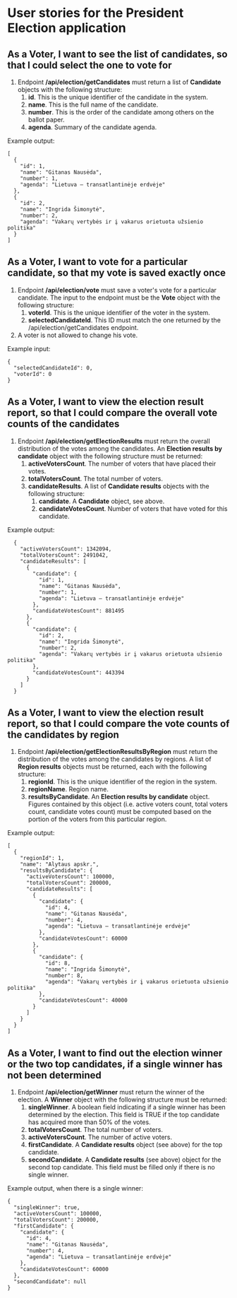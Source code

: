 # User stories for the President Election application

## As a Voter, I want to see the list of candidates, so that I could select the one to vote for
<ol>
    <li>Endpoint <b>/api/election/getCandidates</b> must return a list of <b>Candidate</b> objects with the
        following structure:
        <ol>
            <li><b>id</b>. This is the unique identifier of the candidate in the system.</li>
            <li><b>name</b>. This is the full name of the candidate.</li>
            <li><b>number</b>. This is the order of the candidate among others on the ballot paper.</li>
            <li><b>agenda</b>. Summary of the candidate agenda.</li>
        </ol>
    </li>
</ol>

Example output:

    [
      {
        "id": 1,
        "name": "Gitanas Nausėda",
        "number": 1,
        "agenda": "Lietuva – transatlantinėje erdvėje"
      },
      {
        "id": 2,
        "name": "Ingrida Šimonytė",
        "number": 2,
        "agenda": "Vakarų vertybės ir į vakarus orietuota užsienio politika"
      }
    ]

## As a Voter, I want to vote for a particular candidate, so that my vote is saved exactly once
<ol>
    <li>Endpoint <b>/api/election/vote</b> must save a voter's vote for a particular candidate. 
        The input to the endpoint must be the <b>Vote</b> object with the following structure:
        <ol>
            <li><b>voterId</b>. This is the unique identifier of the voter in the system.</li>
            <li><b>selectedCandidateId</b>. This ID must match the one returned by the /api/election/getCandidates
                endpoint.
            </li>
        </ol>
    </li>
    <li>A voter is not allowed to change his vote.
    </li>
</ol>

Example input:

    {
      "selectedCandidateId": 0,
      "voterId": 0
    }

## As a Voter, I want to view the election result report, so that I could compare the overall vote counts of the candidates 
<ol>
    <li>Endpoint <b>/api/election/getElectionResults</b> must return the overall distribution of the votes among the candidates.
    An <b>Election results by candidate</b> object with the following structure must be returned:
    <ol>
        <li><b>activeVotersCount</b>. The number of voters that have placed their votes. </li>
        <li><b>totalVotersCount</b>. The total number of voters.</li>  
        <li><b>candidateResults</b>. A list of <b>Candidate results</b> objects with the following structure:
            <ol>
                <li><b>candidate</b>. A <b>Candidate</b> object, see above.</li>
                <li><b>candidateVotesCount</b>. Number of voters that have voted for this candidate.</li>
            </ol>
    </ol>
</ol>

Example output:

      {
        "activeVotersCount": 1342094,
        "totalVotersCount": 2491042,
        "candidateResults": [
          {
            "candidate": {
              "id": 1,
              "name": "Gitanas Nausėda",
              "number": 1,
              "agenda": "Lietuva – transatlantinėje erdvėje"
            },
            "candidateVotesCount": 881495
          },
          {
            "candidate": {
              "id": 2,
              "name": "Ingrida Šimonytė",
              "number": 2,
              "agenda": "Vakarų vertybės ir į vakarus orietuota užsienio politika"
            },
            "candidateVotesCount": 443394
          }
        ]
      }

## As a Voter, I want to view the election result report, so that I could compare the vote counts of the candidates by region
<ol>
    <li>Endpoint <b>/api/election/getElectionResultsByRegion</b> must return the distribution of the votes among
    the candidates by regions. A list of <b>Region results</b> objects must be returned, each with the
    following structure:
    <ol>
        <li><b>regionId</b>. This is the unique identifier of the region in the system.</li>
        <li><b>regionName</b>. Region name.</li>
        <li><b>resultsByCandidate</b>. An <b>Election results by candidate</b> object. 
        Figures contained by this object (i.e. active voters count, total voters count, candidate votes count) 
        must be computed based on the portion of the voters from this particular region. 
    </ol>
    </li>
</ol>

Example output:

    [
      {
        "regionId": 1,
        "name": "Alytaus apskr.",
        "resultsByCandidate": {
          "activeVotersCount": 100000,
          "totalVotersCount": 200000,
          "candidateResults": [
            {
              "candidate": {
                "id": 4,
                "name": "Gitanas Nausėda",
                "number": 4,
                "agenda": "Lietuva – transatlantinėje erdvėje"
              },
              "candidateVotesCount": 60000
            },
            {
              "candidate": {
                "id": 8,
                "name": "Ingrida Šimonytė",
                "number": 8,
                "agenda": "Vakarų vertybės ir į vakarus orietuota užsienio politika"
              },
              "candidateVotesCount": 40000
            }
          ]
        }
      }
    ]

## As a Voter, I want to find out the election winner or the two top candidates, if a single winner has not been determined
<ol>
    <li>Endpoint <b>/api/election/getWinner</b> must return the winner of the election. A <b>Winner</b> object
     with the following structure must be returned:
    <ol>
        <li><b>singleWinner</b>. A boolean field indicating if a single winner has been determined by the election. 
        This field is TRUE if the top candidate has acquired more than 50% of the votes.</li>
        <li><b>totalVotersCount</b>. The total number of voters.</li>
        <li><b>activeVotersCount</b>. The number of active voters.</li>
        <li><b>firstCandidate</b>. A <b>Candidate results</b> object (see above) for the top candidate. 
        <li><b>secondCandidate</b>. A <b>Candidate results</b> (see above) object for the second top candidate.
         This field must be filled only if there is no single winner.</li>
    </ol>
    </li>
</ol>

Example output, when there is a single winner:

    {
      "singleWinner": true,
      "activeVotersCount": 100000,
      "totalVotersCount": 200000,
      "firstCandidate": {
        "candidate": {
          "id": 4,
          "name": "Gitanas Nausėda",
          "number": 4,
          "agenda": "Lietuva – transatlantinėje erdvėje"
        },
        "candidateVotesCount": 60000
      },
      "secondCandidate": null
    }
    